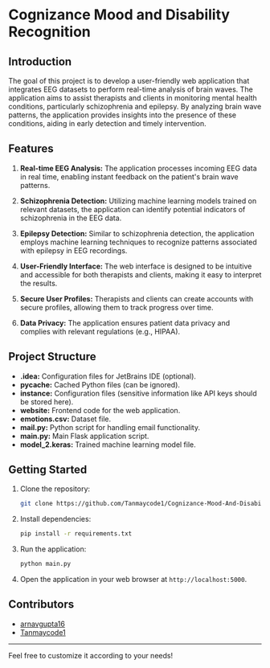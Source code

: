 # Cognizance Mood and Disability Recognition

## Introduction

The goal of this project is to develop a user-friendly web application that integrates EEG datasets to perform real-time analysis of brain waves. The application aims to assist therapists and clients in monitoring mental health conditions, particularly schizophrenia and epilepsy. By analyzing brain wave patterns, the application provides insights into the presence of these conditions, aiding in early detection and timely intervention.

## Features

1. **Real-time EEG Analysis:** The application processes incoming EEG data in real time, enabling instant feedback on the patient's brain wave patterns.

2. **Schizophrenia Detection:** Utilizing machine learning models trained on relevant datasets, the application can identify potential indicators of schizophrenia in the EEG data.

3. **Epilepsy Detection:** Similar to schizophrenia detection, the application employs machine learning techniques to recognize patterns associated with epilepsy in EEG recordings.

4. **User-Friendly Interface:** The web interface is designed to be intuitive and accessible for both therapists and clients, making it easy to interpret the results.

5. **Secure User Profiles:** Therapists and clients can create accounts with secure profiles, allowing them to track progress over time.

6. **Data Privacy:** The application ensures patient data privacy and complies with relevant regulations (e.g., HIPAA).

## Project Structure

- **.idea:** Configuration files for JetBrains IDE (optional).
- **__pycache__:** Cached Python files (can be ignored).
- **instance:** Configuration files (sensitive information like API keys should be stored here).
- **website:** Frontend code for the web application.
- **emotions.csv:** Dataset file.
- **mail.py:** Python script for handling email functionality.
- **main.py:** Main Flask application script.
- **model_2.keras:** Trained machine learning model file.

## Getting Started

1. Clone the repository:

   ```bash
   git clone https://github.com/Tanmaycode1/Cognizance-Mood-And-Disability-Recognition.git
   ```

2. Install dependencies:

   ```bash
   pip install -r requirements.txt
   ```

3. Run the application:

   ```bash
   python main.py
   ```

4. Open the application in your web browser at `http://localhost:5000`.

## Contributors

- [arnavgupta16](https://github.com/arnavgupta16)
- [Tanmaycode1](https://github.com/Tanmaycode1)


---

Feel free to customize it according to your needs!
